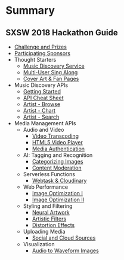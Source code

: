 # Summary

## SXSW 2018 Hackathon Guide

* [Challenge and Prizes](README.md)
* [Participating Sponsors](participating-sponsors.md)
* Thought Starters
  * [Music Discovery Service](thought-starters/build-a-music-discovery-service.md)
  * [Multi-User Sing Along ](thought-starters/multi-user-sing-along.md)
  * [Cover Art & Fan Pages](thought-starters/build-styled-fan-pages-from-artist-photos.md)
* Music Discovery APIs
  * [Getting Started](/7Digital/intro.md)
  * [API Cheat Sheet](/7Digital/api-docs.md)
  * [Artist - Browse](/7Digital/catalog-browse.md)
  * [Artist - Chart](/7Digital/catalog-chart.md)
  * [Artist - Search](/7Digital/catalog-search.md)
* Media Management APIs
  * Audio and Video
    * [Video Transcoding](audio-and-video/video-transcoding.md)
    * [HTML5 Video Player](audio-and-video/html-5-video-player.md)
    * [Media Authentication](audio-and-video/protecting-your-videos.md)
  * AI: Tagging and Recognition
    * [Categorizing Images](auto-tagging-facial-recognition-and-ai/add-ons-and-other-features.md)
    * [Content Moderation](auto-tagging-facial-recognition-and-ai/content-moderation.md)
  * Serverless Functions
    * [Webtask & Cloudinary](functions-as-a-service/build-an-online-contest.md)
  * Web Performance
    * [Image Optimization I](performance/rich-image-delivery.md)
    * [Image Optimization II](performance/auto-crop-responsive-images.md)
  * Styling and Filtering
    * [Neural Artwork](presentation-and-responsive-image-delivery/turn-photos-to-art-with-style-transfer.md)
    * [Artistic Filters](presentation-and-responsive-image-delivery/image-filters.md)
    * [Distortion Effects](presentation-and-responsive-image-delivery/size-images-to-fit-your-graphic-design.md)
  * Uploading Media
    * [Social and Cloud Sources](uploading/upload-videos-from-dropbox-and-other-sources.md)
  * Visualization
    * [Audio to Waveform Images](visualization/audio-to-waveform-images.md)

